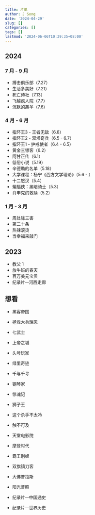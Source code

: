 ```yaml
---
title: 片单
author: J Song
date: '2024-04-29'
slug: []
categories: []
tags: []
lastmod: '2024-06-06T10:39:35+08:00'
---
```

## 2024

### 7 月 - 9 月

- 搏击俱乐部（7.27）
- 生活多美好（7.21）
- 死亡诗社（7.13）
- 飞越疯人院（7.7）
- 沉默的羔羊（7.6）

### 4 月 - 6 月

- 指环王3 - 王者无敌（6.8）
- 指环王2 - 双塔奇兵（6.5 - 6.7）
- 指环王1 - 护戒使者（6.4 - 6.5）
- 黄金三镖客（6.2）
- 阿甘正传（6.1）
- 低俗小说（5.19）
- 辛德勒的名单（5.18）
- 大学课程：杨宁《西方文学理论》（5.6 - ）
- 十二怒汉（5.4）
- 蝙蝠侠：黑暗骑士（5.3）
- 肖申克的救赎（5.2）

### 1 月 - 3 月
- 周处除三害
- 第二十条
- 热辣滚烫
- 当幸福来敲门

## 2023
- 教父 1
- 放牛班的春天
- 百万美元宝贝
- 纪录片--河西走廊


## 想看

- 黑客帝国
- 拯救大兵瑞恩
- 七武士
- 上帝之城
- 头号玩家
- 绿里奇迹
- 千与千寻
- 钢琴家
- 惊魂记
- 狮子王
- 这个杀手不太冷
- 触不可及
- 天堂电影院
- 摩登时代

- 霸王别姬
- 双旗镇刀客
- 大佛普拉斯
- 阳光普照
- 纪录片--中国通史
- 纪录片--世界历史

